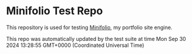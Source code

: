 # Minifolio Test Repo

This repository is used for testing [Minifolio](https://github.com/MaddyGuthridge/Minifolio), my portfolio site engine.

This repo was automatically updated by the test suite at time Mon Sep 30 2024 13:28:55 GMT+0000 (Coordinated Universal Time)
